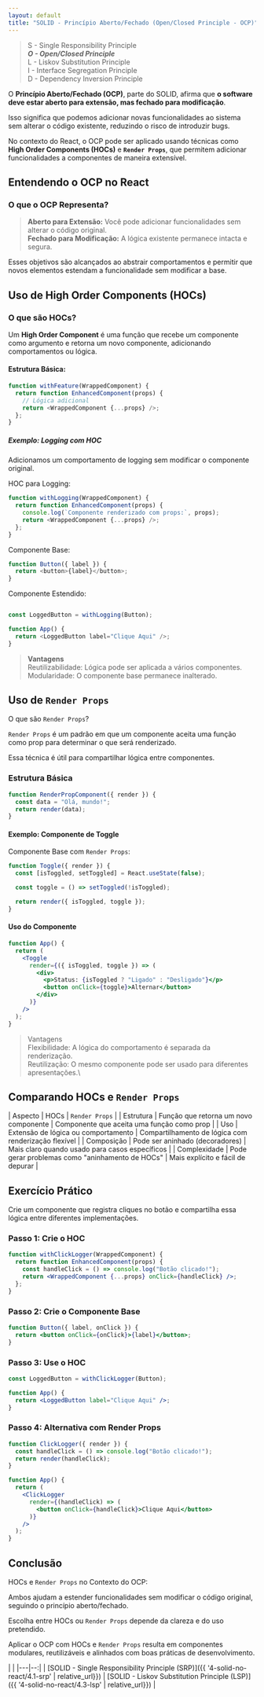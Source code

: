 ```yaml
---
layout: default
title: "SOLID - Princípio Aberto/Fechado (Open/Closed Principle - OCP)"
---
```


> S - Single Responsibility Principle\
> ***O - Open/Closed Principle***\
> L - Liskov Substitution Principle\
> I - Interface Segregation Principle\
> D - Dependency Inversion Principle

O **Princípio Aberto/Fechado (OCP)**, parte do SOLID, afirma que **o software deve estar aberto para extensão, mas fechado para modificação**.

Isso significa que podemos adicionar novas funcionalidades ao sistema sem alterar o código existente, reduzindo o risco de introduzir bugs.

No contexto do React, o OCP pode ser aplicado usando técnicas como **High Order Components (HOCs)** e **`Render Props`**, que permitem adicionar funcionalidades a componentes de maneira extensível.

## Entendendo o OCP no React

### O que o OCP Representa?

> **Aberto para Extensão:** Você pode adicionar funcionalidades sem alterar o código original.\
> **Fechado para Modificação:** A lógica existente permanece intacta e segura.

Esses objetivos são alcançados ao abstrair comportamentos e permitir que novos elementos estendam a funcionalidade sem modificar a base.

## Uso de High Order Components (HOCs)

### O que são HOCs?

Um **High Order Component** é uma função que recebe um componente como argumento e retorna um novo componente, adicionando comportamentos ou lógica.

#### **Estrutura Básica:**

```javascript
function withFeature(WrappedComponent) {
  return function EnhancedComponent(props) {
    // Lógica adicional
    return <WrappedComponent {...props} />;
  };
}
```

##### Exemplo: Logging com HOC

Adicionamos um comportamento de logging sem modificar o componente original.

HOC para Logging:

```javascript
function withLogging(WrappedComponent) {
  return function EnhancedComponent(props) {
    console.log(`Componente renderizado com props:`, props);
    return <WrappedComponent {...props} />;
  };
}
```

Componente Base:

```javascript
function Button({ label }) {
  return <button>{label}</button>;
}
```

Componente Estendido:

```javascript

const LoggedButton = withLogging(Button);

function App() {
  return <LoggedButton label="Clique Aqui" />;
}
```

> **Vantagens**\
> Reutilizabilidade: Lógica pode ser aplicada a vários componentes.\
> Modularidade: O componente base permanece inalterado.

## Uso de `Render Props`

O que são `Render Props`?

`Render Props` é um padrão em que um componente aceita uma função como prop para determinar o que será renderizado.

Essa técnica é útil para compartilhar lógica entre componentes.

### Estrutura Básica

```javascript
function RenderPropComponent({ render }) {
  const data = "Olá, mundo!";
  return render(data);
}
```

#### Exemplo: Componente de Toggle

Componente Base com `Render Props`:

```javascript
function Toggle({ render }) {
  const [isToggled, setToggled] = React.useState(false);

  const toggle = () => setToggled(!isToggled);

  return render({ isToggled, toggle });
}
```

#### Uso do Componente

```jsx
function App() {
  return (
    <Toggle
      render={({ isToggled, toggle }) => (
        <div>
          <p>Status: {isToggled ? "Ligado" : "Desligado"}</p>
          <button onClick={toggle}>Alternar</button>
        </div>
      )}
    />
  );
}
```

> Vantagens\
> Flexibilidade: A lógica do comportamento é separada da renderização.\
> Reutilização: O mesmo componente pode ser usado para diferentes apresentações.\

## Comparando HOCs e `Render Props`

| Aspecto        | HOCs                                              | `Render Props`                                        |
| Estrutura      | Função que retorna um novo componente             | Componente que aceita uma função como prop            |
| Uso            | Extensão de lógica ou comportamento               | Compartilhamento de lógica com renderização flexível  |
| Composição     | Pode ser aninhado (decoradores)                   | Mais claro quando usado para casos específicos        |
| Complexidade   | Pode gerar problemas como "aninhamento de HOCs"   | Mais explícito e fácil de depurar                     |

## Exercício Prático

Crie um componente que registra cliques no botão e compartilha essa lógica entre diferentes implementações.

### Passo 1: Crie o HOC

```jsx
function withClickLogger(WrappedComponent) {
  return function EnhancedComponent(props) {
    const handleClick = () => console.log("Botão clicado!");
    return <WrappedComponent {...props} onClick={handleClick} />;
  };
}
```

### Passo 2: Crie o Componente Base

```jsx
function Button({ label, onClick }) {
  return <button onClick={onClick}>{label}</button>;
}
```

### Passo 3: Use o HOC

```jsx
const LoggedButton = withClickLogger(Button);

function App() {
  return <LoggedButton label="Clique Aqui" />;
}
```

### Passo 4: Alternativa com Render Props

```jsx
function ClickLogger({ render }) {
  const handleClick = () => console.log("Botão clicado!");
  return render(handleClick);
}

function App() {
  return (
    <ClickLogger
      render={(handleClick) => (
        <button onClick={handleClick}>Clique Aqui</button>
      )}
    />
  );
}
```

## Conclusão

HOCs e `Render Props` no Contexto do OCP:

Ambos ajudam a estender funcionalidades sem modificar o código original, seguindo o princípio aberto/fechado.

Escolha entre HOCs ou `Render Props` depende da clareza e do uso pretendido.

Aplicar o OCP com HOCs e `Render Props` resulta em componentes modulares, reutilizáveis e alinhados com boas práticas de desenvolvimento.

| |
|---|--:|
| [SOLID - Single Responsibility Principle (SRP)]({{ '4-solid-no-react/4.1-srp' | relative_url}}) | [SOLID - Liskov Substitution Principle (LSP)]({{ '4-solid-no-react/4.3-lsp' | relative_url}}) |
